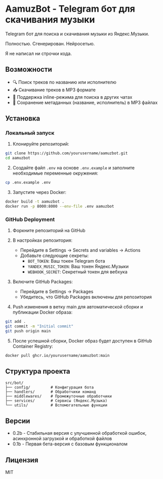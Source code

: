# AamuzBot - Telegram бот для скачивания музыки

Telegram бот для поиска и скачивания музыки из Яндекс.Музыки.

Полностью.
Сгенерирован.
Нейросетью.

Я не написал ни строчки кода.

## Возможности

- 🔍 Поиск треков по названию или исполнителю
- 📥 Скачивание треков в MP3 формате
- 📱 Поддержка inline-режима для поиска в других чатах
- 🎵 Сохранение метаданных (название, исполнитель) в MP3 файлах

## Установка

### Локальный запуск

1. Клонируйте репозиторий:
```bash
git clone https://github.com/yourusername/aamuzbot.git
cd aamuzbot
```

2. Создайте файл `.env` на основе `.env.example` и заполните необходимые переменные окружения:
```bash
cp .env.example .env
```

3. Запустите через Docker:
```bash
docker build -t aamuzbot .
docker run -p 8000:8000 --env-file .env aamuzbot
```

### GitHub Deployment

1. Форкните репозиторий на GitHub

2. В настройках репозитория:
   - Перейдите в Settings -> Secrets and variables -> Actions
   - Добавьте следующие секреты:
     - `BOT_TOKEN`: Ваш токен Telegram бота
     - `YANDEX_MUSIC_TOKEN`: Ваш токен Яндекс.Музыки
     - `WEBHOOK_SECRET`: Секретный токен для вебхука

3. Включите GitHub Packages:
   - Перейдите в Settings -> Packages
   - Убедитесь, что GitHub Packages включены для репозитория

4. Push изменения в ветку main для автоматической сборки и публикации Docker образа:
```bash
git add .
git commit -m "Initial commit"
git push origin main
```

5. После успешной сборки, Docker образ будет доступен в GitHub Container Registry:
```bash
docker pull ghcr.io/yourusername/aamuzbot:main
```

## Структура проекта

```
src/bot/
├── config/         # Конфигурация бота
├── handlers/       # Обработчики команд
├── middlewares/    # Промежуточные обработчики
├── services/       # Сервисы (Яндекс.Музыка)
└── utils/          # Вспомогательные функции
```

## Версии

- 0.2b - Стабильная версия с улучшенной обработкой ошибок, асинхронной загрузкой и обработкой файлов
- 0.1b - Первая бета-версия с базовым функционалом

## Лицензия

MIT 